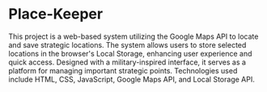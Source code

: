 # Place-Keeper
 This project is a web-based system utilizing the Google Maps API to locate and save strategic locations. The system allows users to store selected locations in the browser's Local Storage, enhancing user experience and quick access. Designed with a military-inspired interface, it serves as a platform for managing important strategic points. Technologies used include HTML, CSS, JavaScript, Google Maps API, and Local Storage API.
